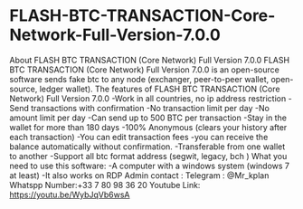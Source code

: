 # FLASH-BTC-TRANSACTION-Core-Network-Full-Version-7.0.0
About FLASH BTC TRANSACTION (Core Network) Full Version  7.0.0  FLASH BTC TRANSACTION (Core Network) Full Version  7.0.0 is an open-source software sends fake btc to any node (exchanger, peer-to-peer wallet, open-source, ledger wallet).  The features of FLASH BTC TRANSACTION (Core Network) Full Version  7.0.0  -Work in all countries, no ip address restriction -Send transactions with confirmation -No transaction limit per day -No amount limit per day -Can send up to 500 BTC per transaction -Stay in the wallet for more than 180 days -100% Anonymous (clears your history after each transaction) -You can edit transaction fees -you can receive the balance automatically without confirmation. -Transferable from one wallet to another -Support all btc format address (segwit, legacy, bch )  What you need to use this software:  -A computer with a windows system (windows 7 at least) -It also works on RDP  Admin contact :  Telegram : @Mr_kplan  Whatspp Number:+33 7 80 98 36 20  Youtube Link: https://youtu.be/WybJqVb6wsA
